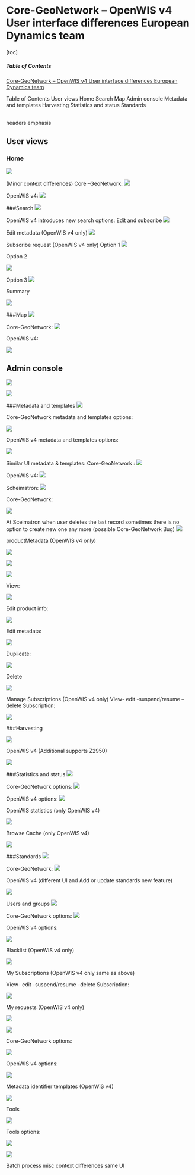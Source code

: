 


Core-GeoNetwork – OpenWIS v4 User interface differences European Dynamics team
========================================================================


[toc]




##### Table of Contents  

[Core-GeoNetwork – OpenWIS v4 User interface differences European Dynamics team](#https://github.com/NMichas/openwis-draft-analysis/blob/master/draft1.md#core-geonetwork--openwis-v4-user-interface-differences-european-dynamics-team)



Table of Contents
User views
Home
Search
Map
Admin console
Metadata and templates
Harvesting
Statistics and status
Standards


<a name="headers"/>


<br/>
headers
emphasis

User views
----------



### Home


[![](https://github.com/NMichas/openwis-draft-analysis/blob/master/img/1.png?raw=true)](https://github.com/NMichas/openwis-draft-analysis/blob/master/img/1.png)

(Minor context differences)
Core –GeoNetwork:
![](https://github.com/NMichas/openwis-draft-analysis/blob/master/img/2.png?raw=true)

 

OpenWIS v4:
 ![](https://github.com/NMichas/openwis-draft-analysis/blob/master/img/3.png?raw=true)


###Search
![](https://github.com/NMichas/openwis-draft-analysis/blob/master/img/4.png?raw=true)
 
OpenWIS v4 introduces new search options: Edit and subscribe 
![](https://github.com/NMichas/openwis-draft-analysis/blob/master/img/5.png?raw=true)
 

Edit metadata (OpenWIS v4 only)
![](https://github.com/NMichas/openwis-draft-analysis/blob/master/img/6.png?raw=true) 


Subscribe request (OpenWIS v4 only)
Option 1
![](https://github.com/NMichas/openwis-draft-analysis/blob/master/img/7.png?raw=true)


Option 2

 ![](https://github.com/NMichas/openwis-draft-analysis/blob/master/img/8.png?raw=true)



Option 3
 ![](https://github.com/NMichas/openwis-draft-analysis/blob/master/img/9.png?raw=true)

Summary

  ![](https://github.com/NMichas/openwis-draft-analysis/blob/master/img/10.png?raw=true)



###Map
 ![](https://github.com/NMichas/openwis-draft-analysis/blob/master/img/11.png?raw=true)

 
Core-GeoNetwork:
  ![](https://github.com/NMichas/openwis-draft-analysis/blob/master/img/12.png?raw=true)

OpenWIS v4:

 ![](https://github.com/NMichas/openwis-draft-analysis/blob/master/img/13.png?raw=true)
 

Admin console
-------------

![](https://github.com/NMichas/openwis-draft-analysis/blob/master/img/14.png?raw=true)

 ![](https://github.com/NMichas/openwis-draft-analysis/blob/master/img/15.png?raw=true)


###Metadata and templates
  ![](https://github.com/NMichas/openwis-draft-analysis/blob/master/img/16.png?raw=true)



Core-GeoNetwork metadata and templates options:

  ![](https://github.com/NMichas/openwis-draft-analysis/blob/master/img/17.png?raw=true)

OpenWIS v4 metadata and templates options:

 ![](https://github.com/NMichas/openwis-draft-analysis/blob/master/img/18.png?raw=true)

 Similar UI metadata & templates:
 Core-GeoNetwork :
 ![](https://github.com/NMichas/openwis-draft-analysis/blob/master/img/19.png?raw=true)

OpenWIS v4:
 ![](https://github.com/NMichas/openwis-draft-analysis/blob/master/img/20.png?raw=true)
 
Scheimatron:
 ![](https://github.com/NMichas/openwis-draft-analysis/blob/master/img/21.png?raw=true)
 
 
Core-GeoNetwork:
 
  ![](https://github.com/NMichas/openwis-draft-analysis/blob/master/img/22.png?raw=true)

At Sceimatron when user deletes the last record sometimes there is no option to create new one any more (possible Core-GeoNetwork Bug)
 ![](https://github.com/NMichas/openwis-draft-analysis/blob/master/img/23.png?raw=true)

 
productMetadata (OpenWIS v4 only)

  ![](https://github.com/NMichas/openwis-draft-analysis/blob/master/img/23.png?raw=true)

 
  ![](https://github.com/NMichas/openwis-draft-analysis/blob/master/img/24.png?raw=true)


 
  ![](https://github.com/NMichas/openwis-draft-analysis/blob/master/img/25.png?raw=true)

 View:

![](https://github.com/NMichas/openwis-draft-analysis/blob/master/img/26.png?raw=true)

Edit product info:

  ![](https://github.com/NMichas/openwis-draft-analysis/blob/master/img/27.png?raw=true)

 

Edit metadata:


 
  ![](https://github.com/NMichas/openwis-draft-analysis/blob/master/img/28.png?raw=true)

Duplicate:

 
  ![](https://github.com/NMichas/openwis-draft-analysis/blob/master/img/29.png?raw=true)

Delete

 ![](https://github.com/NMichas/openwis-draft-analysis/blob/master/img/30.png?raw=true)

Manage Subscriptions (OpenWIS v4 only)
View- edit -suspend/resume –delete Subscription:


 ![](https://github.com/NMichas/openwis-draft-analysis/blob/master/img/31.png?raw=true)


###Harvesting

 ![](https://github.com/NMichas/openwis-draft-analysis/blob/master/img/32.png?raw=true)

OpenWIS v4 (Additional supports Z2950)
 
 ![](https://github.com/NMichas/openwis-draft-analysis/blob/master/img/33.png?raw=true)

###Statistics and status
  ![](https://github.com/NMichas/openwis-draft-analysis/blob/master/img/34.png?raw=true)

Core-GeoNetwork options:
  ![](https://github.com/NMichas/openwis-draft-analysis/blob/master/img/35.png?raw=true)

OpenWIS v4 options:
 ![](https://github.com/NMichas/openwis-draft-analysis/blob/master/img/36.png?raw=true)
 

OpenWIS statistics (only OpenWIS v4)

  ![](https://github.com/NMichas/openwis-draft-analysis/blob/master/img/37.png?raw=true)


Browse Cache (only OpenWIS v4)

  ![](https://github.com/NMichas/openwis-draft-analysis/blob/master/img/38.png?raw=true)


###Standards
 ![](https://github.com/NMichas/openwis-draft-analysis/blob/master/img/39.png?raw=true) 

Core-GeoNetwork:
  ![](https://github.com/NMichas/openwis-draft-analysis/blob/master/img/40.png?raw=true) 

OpenWIS v4 (different UI and Add or update standards new feature)
 
  ![](https://github.com/NMichas/openwis-draft-analysis/blob/master/img/41.png?raw=true) 

 Users and groups
   ![](https://github.com/NMichas/openwis-draft-analysis/blob/master/img/42.png?raw=true) 

Core-GeoNetwork options:
   ![](https://github.com/NMichas/openwis-draft-analysis/blob/master/img/43.png?raw=true) 
 



OpenWIS v4 options:

![](https://github.com/NMichas/openwis-draft-analysis/blob/master/img/44.png?raw=true) 


Blacklist (OpenWIS v4 only)

 ![](https://github.com/NMichas/openwis-draft-analysis/blob/master/img/45.png?raw=true) 
 
My Subscriptions (OpenWIS v4 only same as above)

View- edit -suspend/resume –delete Subscription:

 ![](https://github.com/NMichas/openwis-draft-analysis/blob/master/img/46.png?raw=true) 


My requests (OpenWIS v4 only)

  ![](https://github.com/NMichas/openwis-draft-analysis/blob/master/img/47.png?raw=true) 
 


 

 

 
   ![](https://github.com/NMichas/openwis-draft-analysis/blob/master/img/48.png?raw=true) 

Core-GeoNetwork options:

   ![](https://github.com/NMichas/openwis-draft-analysis/blob/master/img/49.png?raw=true) 


OpenWIS v4 options:
 
 
   ![](https://github.com/NMichas/openwis-draft-analysis/blob/master/img/50.png?raw=true) 


Metadata identifier templates (OpenWIS v4)

 
  ![](https://github.com/NMichas/openwis-draft-analysis/blob/master/img/51.png?raw=true) 

Tools
 
   ![](https://github.com/NMichas/openwis-draft-analysis/blob/master/img/52.png?raw=true) 

Tools options:
 


 ![](https://github.com/NMichas/openwis-draft-analysis/blob/master/img/53.png?raw=true) 

   ![](https://github.com/NMichas/openwis-draft-analysis/blob/master/img/54.png?raw=true) 

Batch process misc context differences same UI

